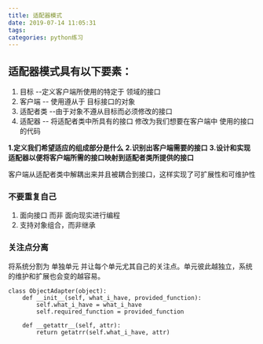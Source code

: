 ```yaml
---
title: 适配器模式
date: 2019-07-14 11:05:31
tags:
categories: python练习
---
```



## 适配器模式具有以下要素：
1. 目标  --定义客户端所使用的特定于 领域的接口
2. 客户端  -- 使用遵从于 目标接口的对象
3. 适配者类  --由于对象不遵从目标而必须修改的接口
4. 适配器  -- 将适配者类中所具有的接口 修改为我们想要在客户端中 使用的接口的代码


**1.定义我们希望适应的组成部分是什么**
**2.识别出客户端需要的接口**
**3.设计和实现适配器以便将客户端所需的接口映射到适配者类所提供的接口**


客户端从适配者类中解耦出来并且被耦合到接口，这样实现了可扩展性和可维护性

### 不要重复自己

1. 面向接口 而非 面向现实进行编程
2. 支持对象组合，而非继承

### 关注点分离
 
将系统分割为 单独单元 并让每个单元尤其自己的关注点。单元彼此越独立，系统的维护和扩展也会变的越容易。


```
class ObjectAdapter(object):
    def __init__(self, what_i_have, provided_function):
        self.what_i_have = what_i_have
        self.required_function = provided_function
    
    def __getattr__(self, attr):
        return getatrr(self.what_i_have, attr)
        
```
